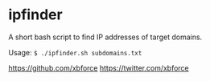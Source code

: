 # ipfinder
A short bash script to find IP addresses of target domains.

Usage:
```$ ./ipfinder.sh subdomains.txt```

https://github.com/xbforce
https://twitter.com/xbforce
